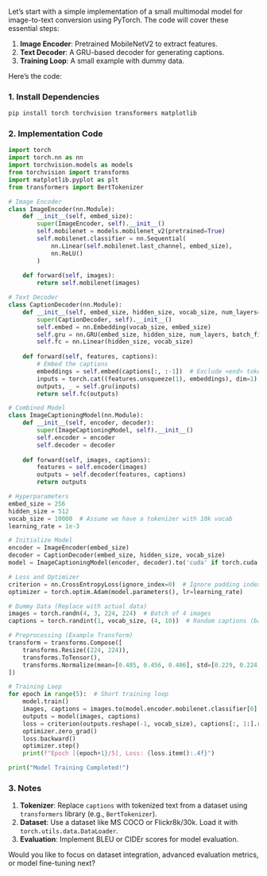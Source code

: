 Let’s start with a simple implementation of a small multimodal model for image-to-text conversion using PyTorch. The code will cover these essential steps:  

1. **Image Encoder**: Pretrained MobileNetV2 to extract features.  
2. **Text Decoder**: A GRU-based decoder for generating captions.  
3. **Training Loop**: A small example with dummy data.  

Here’s the code:  

### 1. Install Dependencies
```bash
pip install torch torchvision transformers matplotlib
```

### 2. Implementation Code
```python
import torch
import torch.nn as nn
import torchvision.models as models
from torchvision import transforms
import matplotlib.pyplot as plt
from transformers import BertTokenizer

# Image Encoder
class ImageEncoder(nn.Module):
    def __init__(self, embed_size):
        super(ImageEncoder, self).__init__()
        self.mobilenet = models.mobilenet_v2(pretrained=True)
        self.mobilenet.classifier = nn.Sequential(
            nn.Linear(self.mobilenet.last_channel, embed_size),
            nn.ReLU()
        )
    
    def forward(self, images):
        return self.mobilenet(images)

# Text Decoder
class CaptionDecoder(nn.Module):
    def __init__(self, embed_size, hidden_size, vocab_size, num_layers=1):
        super(CaptionDecoder, self).__init__()
        self.embed = nn.Embedding(vocab_size, embed_size)
        self.gru = nn.GRU(embed_size, hidden_size, num_layers, batch_first=True)
        self.fc = nn.Linear(hidden_size, vocab_size)
    
    def forward(self, features, captions):
        # Embed the captions
        embeddings = self.embed(captions[:, :-1])  # Exclude <end> token for input
        inputs = torch.cat((features.unsqueeze(1), embeddings), dim=1)
        outputs, _ = self.gru(inputs)
        return self.fc(outputs)

# Combined Model
class ImageCaptioningModel(nn.Module):
    def __init__(self, encoder, decoder):
        super(ImageCaptioningModel, self).__init__()
        self.encoder = encoder
        self.decoder = decoder
    
    def forward(self, images, captions):
        features = self.encoder(images)
        outputs = self.decoder(features, captions)
        return outputs

# Hyperparameters
embed_size = 256
hidden_size = 512
vocab_size = 10000  # Assume we have a tokenizer with 10k vocab
learning_rate = 1e-3

# Initialize Model
encoder = ImageEncoder(embed_size)
decoder = CaptionDecoder(embed_size, hidden_size, vocab_size)
model = ImageCaptioningModel(encoder, decoder).to('cuda' if torch.cuda.is_available() else 'cpu')

# Loss and Optimizer
criterion = nn.CrossEntropyLoss(ignore_index=0)  # Ignore padding index
optimizer = torch.optim.Adam(model.parameters(), lr=learning_rate)

# Dummy Data (Replace with actual data)
images = torch.randn(4, 3, 224, 224)  # Batch of 4 images
captions = torch.randint(1, vocab_size, (4, 10))  # Random captions (batch_size, seq_length)

# Preprocessing (Example Transform)
transform = transforms.Compose([
    transforms.Resize((224, 224)),
    transforms.ToTensor(),
    transforms.Normalize(mean=[0.485, 0.456, 0.406], std=[0.229, 0.224, 0.225]),
])

# Training Loop
for epoch in range(5):  # Short training loop
    model.train()
    images, captions = images.to(model.encoder.mobilenet.classifier[0].weight.device), captions.to(model.encoder.mobilenet.classifier[0].weight.device)
    outputs = model(images, captions)
    loss = criterion(outputs.reshape(-1, vocab_size), captions[:, 1:].reshape(-1))  # Shift captions by 1
    optimizer.zero_grad()
    loss.backward()
    optimizer.step()
    print(f"Epoch [{epoch+1}/5], Loss: {loss.item():.4f}")

print("Model Training Completed!")
```

### 3. Notes
1. **Tokenizer**: Replace `captions` with tokenized text from a dataset using `transformers` library (e.g., `BertTokenizer`).
2. **Dataset**: Use a dataset like MS COCO or Flickr8k/30k. Load it with `torch.utils.data.DataLoader`.
3. **Evaluation**: Implement BLEU or CIDEr scores for model evaluation.  

Would you like to focus on dataset integration, advanced evaluation metrics, or model fine-tuning next?

